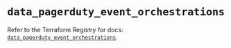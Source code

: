 # `data_pagerduty_event_orchestrations`

Refer to the Terraform Registry for docs: [`data_pagerduty_event_orchestrations`](https://registry.terraform.io/providers/pagerduty/pagerduty/3.19.1/docs/data-sources/event_orchestrations).
